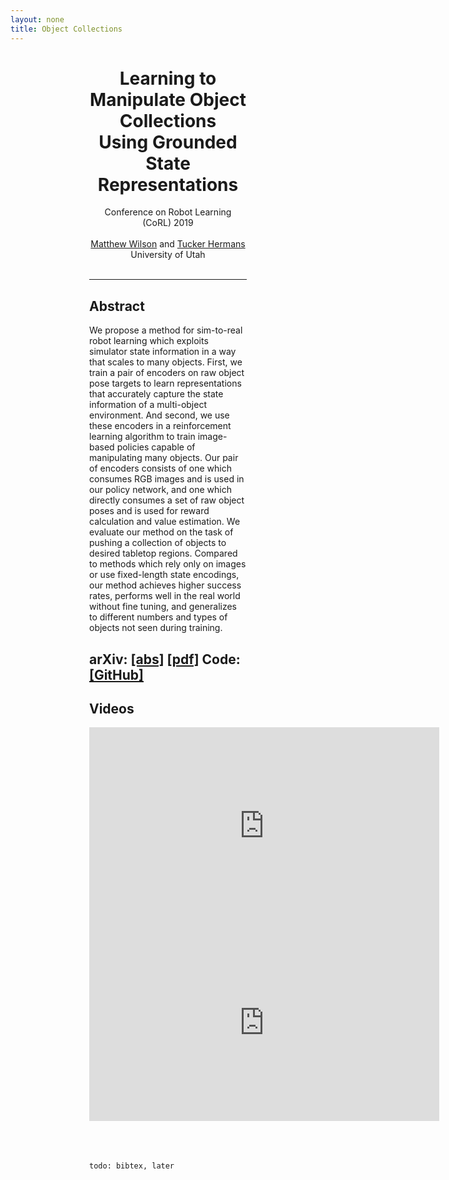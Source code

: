 ```yaml
---
layout: none
title: Object Collections
---
```


<div align="left" style="width: 50%; margin:0 auto">
<div align="center">

<h1>Learning to Manipulate Object Collections<br>Using Grounded State Representations</h1>

Conference on Robot Learning (CoRL) 2019 <br> <br>
<a href="/">Matthew Wilson</a> and <a href="https://www.cs.utah.edu/~thermans/">Tucker Hermans</a><br>
University of Utah<br><br>

</div>

<hr>

<h2>Abstract</h2>
We propose a method for sim-to-real robot learning which exploits simulator state information in a way that scales to many objects.  First, we train a pair of encoders on raw object pose targets to learn representations that accurately capture the state information of a multi-object environment.  And second, we use these encoders in a reinforcement learning algorithm to train image-based policies capable of manipulating many objects.  Our pair of encoders consists of one which consumes RGB images and is used in our policy network, and one which directly consumes a set of raw object poses and is used for reward calculation and value estimation.  We evaluate our method on the task of pushing a collection of objects to desired tabletop regions.  Compared to methods which rely only on images or use fixed-length state encodings, our method achieves higher success rates, performs well in the real world without fine tuning, and generalizes to different numbers and types of objects not seen during training.  

<h2>arXiv: <a href="https://arxiv.org/abs/1909.07876">[abs]</a> <a href="https://arxiv.org/pdf/1909.07876.pdf">[pdf]</a>  Code: <a href="https://github.com/matwilso/object_collections">[GitHub]</a></h2>
<h2></h2>


<h2>Videos</h2>

<iframe width="560" height="315" src="https://www.youtube.com/embed/eCf3jamz5IM" frameborder="0" allow="accelerometer; autoplay; encrypted-media; gyroscope; picture-in-picture" allowfullscreen></iframe>

<iframe width="560" height="315" src="https://www.youtube.com/embed/zj8Hne5ssYw" frameborder="0" allow="accelerometer; autoplay; encrypted-media; gyroscope; picture-in-picture" allowfullscreen></iframe>

<br>
<br>
<br>
<br>
<code>
todo: bibtex, later

</code>



</div>
